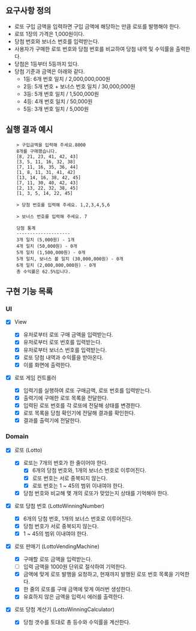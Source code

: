 ## 요구사항 정의

- 로또 구입 금액을 입력하면 구입 금액에 해당하는 만큼 로또를 발행해야 한다.
- 로또 1장의 가격은 1,000원이다.
- 당첨 번호와 보너스 번호를 입력받는다.
- 사용자가 구매한 로또 번호와 당첨 번호를 비교하여 당첨 내역 및 수익률을 출력한다.
- 당첨은 1등부터 5등까지 있다.
- 당첨 기준과 금액은 아래와 같다.
  - 1등: 6개 번호 일치 / 2,000,000,000원
  - 2등: 5개 번호 + 보너스 번호 일치 / 30,000,000원
  - 3등: 5개 번호 일치 / 1,500,000원
  - 4등: 4개 번호 일치 / 50,000원
  - 5등: 3개 번호 일치 / 5,000원

## 실행 결과 예시

```
    > 구입금액을 입력해 주세요.8000
    8개를 구매했습니다.
    [8, 21, 23, 41, 42, 43]
    [3, 5, 11, 16, 32, 38]
    [7, 11, 16, 35, 36, 44]
    [1, 8, 11, 31, 41, 42]
    [13, 14, 16, 38, 42, 45]
    [7, 11, 30, 40, 42, 43]
    [2, 13, 22, 32, 38, 45]
    [1, 3, 5, 14, 22, 45]

    > 당첨 번호를 입력해 주세요. 1,2,3,4,5,6

    > 보너스 번호를 입력해 주세요. 7

    당첨 통계
    --------------------
    3개 일치 (5,000원) - 1개
    4개 일치 (50,000원) - 0개
    5개 일치 (1,500,000원) - 0개
    5개 일치, 보너스 볼 일치 (30,000,000원) - 0개
    6개 일치 (2,000,000,000원) - 0개
    총 수익률은 62.5%입니다.
```

## 구현 기능 목록

### UI

- [x] View

  - [x] 유저로부터 로또 구매 금액을 입력받는다.
  - [x] 유저로부터 로또 번호를 입력받는다.
  - [x] 유저로부터 보너스 번호를 입력받는다.
  - [x] 로또 당첨 내역과 수익률을 받아온다.
  - [x] 이를 화면에 출력한다.

- [x] 로또 게임 컨트롤러

  - [x] 입력기를 실행하여 로또 구매금액, 로또 번호를 입력받는다.
  - [x] 출력기에 구매한 로또 목록을 전달한다.
  - [x] 입력된 로또 번호를 각 로또에 전달해 상태를 변경한다.
  - [x] 로또 목록을 당첨 확인기에 전달해 결과를 확인한다.
  - [x] 결과를 출력기에 전달한다.

### Domain

- [x] 로또 (Lotto)

  - [x] 로또는 7개의 번호가 한 줄이어야 한다.
    - [x] 6개의 당첨 번호와, 1개의 보너스 번호로 이루어진다.
    - [x] 로또 번호는 서로 중복되지 않는다.
    - [x] 로또 번호는 1 ~ 45의 범위 이내여야 한다.
  - [x] 당첨 번호와 비교해 몇 개의 로또가 맞았는지 상태를 기억해야 한다.

- [x] 로또 당첨 번호 (LottoWinningNumber)

  - [x] 6개의 당첨 번호, 1개의 보너스 번호로 이루어진다.
  - [x] 당첨 번호가 서로 중복되지 않는다.
  - [x] 1 ~ 45의 범위 이내여야 한다.

- [x] 로또 판매기 (LottoVendingMachine)

  - [x] 구매할 로또 금액을 입력받는다.
  - [ ] 입력 금액을 1000원 단위로 절삭하여 기억한다.
  - [x] 금액에 맞게 로또 발행을 요청하고, 현재까지 발행된 로또 번호 목록을 기억한다.
  - [x] 한 줄의 로또를 구매 금액에 맞게 여러번 생성한다.
  - [x] 유효하지 않은 금액을 입력시 에러를 출력한다.

- [x] 로또 당첨 계산기 (LottoWinningCalculator)

  - [x] 당첨 갯수를 토대로 총 등수와 수익률을 계산한다.
